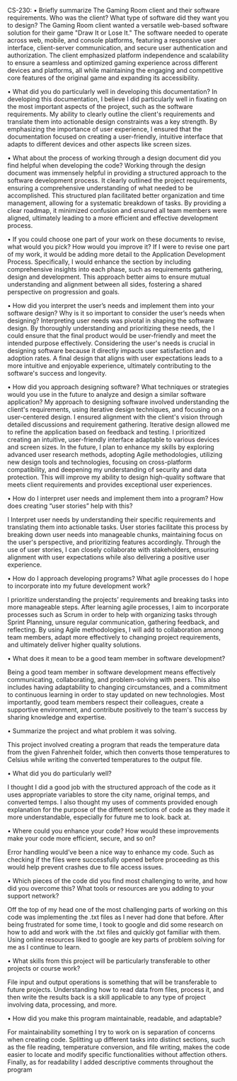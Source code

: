 CS-230:
•	Briefly summarize The Gaming Room client and their software requirements. Who was the client? What type of software did they want you to design? 
The Gaming Room client wanted a versatile web-based software solution for their game "Draw It or Lose It." The software needed to operate across web, mobile, and console platforms, featuring a responsive user interface, client-server communication, and secure user authentication and authorization. The client emphasized platform independence and scalability to ensure a seamless and optimized gaming experience across different devices and platforms, all while maintaining the engaging and competitive core features of the original game and expanding its accessibility.

•	What did you do particularly well in developing this documentation?
In developing this documentation, I believe I did particularly well in fixating on the most important aspects of the project, such as the software requirements. My ability to clearly outline the client's requirements and translate them into actionable design constraints was a key strength. By emphasizing the importance of user experience, I ensured that the documentation focused on creating a user-friendly, intuitive interface that adapts to different devices and other aspects like screen sizes.

•	What about the process of working through a design document did you find helpful when developing the code?
Working through the design document was immensely helpful in providing a structured approach to the software development process. It clearly outlined the project requirements, ensuring a comprehensive understanding of what needed to be accomplished. This structured plan facilitated better organization and time management, allowing for a systematic breakdown of tasks. By providing a clear roadmap, it minimized confusion and ensured all team members were aligned, ultimately leading to a more efficient and effective development process.

•	If you could choose one part of your work on these documents to revise, what would you pick? How would you improve it?
If I were to revise one part of my work, it would be adding more detail to the Application Development Process. Specifically, I would enhance the section by including comprehensive insights into each phase, such as requirements gathering, design and development. This approach better aims to ensure mutual understanding and alignment between all sides, fostering a shared perspective on progression and goals.

•	How did you interpret the user’s needs and implement them into your software design? Why is it so important to consider the user’s needs when designing?
Interpreting user needs was pivotal in shaping the software design. By thoroughly understanding and prioritizing these needs, the I could ensure that the final product would be user-friendly and meet the intended purpose effectively. Considering the user's needs is crucial in designing software because it directly impacts user satisfaction and adoption rates. A final design that aligns with user expectations leads to a more intuitive and enjoyable experience, ultimately contributing to the software's success and longevity.

•	How did you approach designing software? What techniques or strategies would you use in the future to analyze and design a similar software application?
My approach to designing software involved understanding the client's requirements, using iterative design techniques, and focusing on a user-centered design. I ensured alignment with the client's vision through detailed discussions and requirement gathering. Iterative design allowed me to refine the application based on feedback and testing. I prioritized creating an intuitive, user-friendly interface adaptable to various devices and screen sizes. In the future, I plan to enhance my skills by exploring advanced user research methods, adopting Agile methodologies, utilizing new design tools and technologies, focusing on cross-platform compatibility, and deepening my understanding of security and data protection. This will improve my ability to design high-quality software that meets client requirements and provides exceptional user experiences.







•	How do I interpret user needs and implement them into a program? How does creating “user stories” help with this?

I Interpret user needs by understanding their specific requirements and translating them into actionable tasks. User stories facilitate this process by breaking down user needs into manageable chunks, maintaining focus on the user's perspective, and prioritizing features accordingly. Through the use of user stories, I can closely collaborate with stakeholders, ensuring alignment with user expectations while also delivering a positive user experience.

•	How do I approach developing programs? What agile processes do I hope to incorporate into my future development work?

I prioritize understanding the projects’ requirements and breaking tasks into more manageable steps. After learning agile processes, I aim to incorporate processes such as Scrum in order to help with organizing tasks through Sprint Planning, unsure regular communication, gathering feedback, and reflecting. By using Agile methodologies, I will add to collaboration among team members, adapt more effectively to changing project requirements, and ultimately deliver higher quality solutions.

•	What does it mean to be a good team member in software development?

Being a good team member in software development means effectively communicating, collaborating, and problem-solving with peers. This also includes having adaptability to changing circumstances, and a commitment to continuous learning in order to stay updated on new technologies. Most importantly, good team members respect their colleagues, create a supportive environment, and contribute positively to the team's success by sharing knowledge and expertise.

•	Summarize the project and what problem it was solving.

This project involved creating a program that reads the temperature data from the given Fahrenheit folder, which then converts those temperatures to Celsius while writing the converted temperatures to the output file.

•	What did you do particularly well?

I thought I did a good job with the structured approach of the code as it uses appropriate variables to store the city name, original temps, and converted temps. I also thought my uses of comments provided enough explanation for the purpose of the different sections of code as they made it more understandable, especially for future me to look. 
back at.

•	Where could you enhance your code? How would these improvements make your code more efficient, secure, and so on?

Error handling would’ve been a nice way to enhance my code. Such as checking if the files were successfully opened before proceeding as this would help prevent crashes due to file access issues.

•	Which pieces of the code did you find most challenging to write, and how did you overcome this? What tools or resources are you adding to your support network?

Off the top of my head one of the most challenging parts of working on this code was implementing the .txt files as I never had done that before. After being frustrated for some time, I took to google and did some research on how to add and work with the .txt files and quickly got familiar with them. Using online resources liked to google are key parts of problem solving for me as I continue to learn.

•	What skills from this project will be particularly transferable to other projects or course work? 

File input and output operations is something that will be transferable to future projects. Understanding how to read data from files, process it, and then write the results back is a skill applicable to any type of project involving data, processing, and more.

•	How did you make this program maintainable, readable, and adaptable?

For maintainability something I try to work on is separation of concerns when creating code. Splitting up different tasks into distinct sections, such as the file reading, temperature conversion, and file writing, makes the code easier to locate and modify specific functionalities without affection others. Finally, as for readability I added descriptive comments throughout the program 

